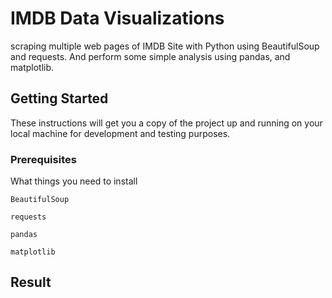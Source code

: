 # IMDB Data Visualizations
scraping multiple web pages of IMDB Site with Python using BeautifulSoup and requests. And perform some simple analysis using pandas, and matplotlib.

## Getting Started

These instructions will get you a copy of the project up and running on your local machine for development and testing purposes.


### Prerequisites

What things you need to install

```
BeautifulSoup
```
```
requests
```
```
pandas
```
```
matplotlib
```
## Result


